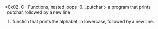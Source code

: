 *0x02. C - Functions, nested loops
 -0. _putchar :- a program that prints _putchar, followed by a new line
  1. function that prints the alphabet, in lowercase, followed by a new line.

